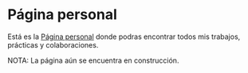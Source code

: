# Página personal

Está es la [Página personal](http://alu0100705638.github.io/) donde podras encontrar todos mis trabajos, prácticas y colaboraciones. 

NOTA: La página aún se encuentra en construcción. 
